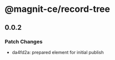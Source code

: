 # @magnit-ce/record-tree

## 0.0.2

### Patch Changes

- da4fd2a: prepared element for initial publish
